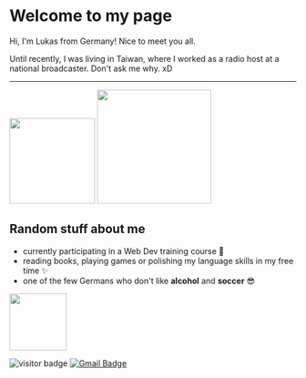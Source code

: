 # Welcome to my page

Hi, I'm Lukas from Germany! Nice to meet you all.

Until recently, I was living in Taiwan, where I worked as a radio host at a national broadcaster. Don't ask me why. xD

---
<img src="https://images1.wionews.com/images/wion/900x1600/2023/12/18/1702913723179_Untitled.jpg" width="150"> <img src="https://media.tenor.com/gexfZzl4ZRsAAAAi/maxwell-cat.gif" width="200">

## Random stuff about me
- currently participating in a Web Dev training course 🚀
- reading books, playing games or polishing my language skills in my free time ✨
- one of the few Germans who don't like **alcohol** and **soccer** 😎

<img src="https://raw.githubusercontent.com/innng/innng/master/assets/kyubey.gif" width="100">

![visitor badge](https://visitor-badge.laobi.icu/badge?page_id=example&format=true) [![Gmail Badge](https://img.shields.io/badge/-Gmail-c14438?style=flat-square&logo=Gmail&logoColor=white&link=mailto:klipp.lukas@gmail.com)](mailto:klipp.lukas@gmail.com)


<!---
<h1 align="center">Hi 👋, I'm Lukas</h1>
<h3 align="center">A passionate frontend developer in the making from Germany</h3>

<p align="left"> <img src="https://komarev.com/ghpvc/?username=inelukas&label=Profile%20views&color=0e75b6&style=flat" alt="inelukas" /> </p>

- 🔭 I’m currently participating in [a Web Development Bootcamp at](https://www.neuefische.de/en)

- 💬 Ask me about **East Asian Culture and Languages**

- 📫 How to reach me **klipp.lukas@gmail.com**

- ⚡ Fun fact **I'm a German who likes neither alcohol nor soccer**

<h3 align="left">Connect with me:</h3>
<p align="left">
<a href="https://linkedin.com/in/lukas klipp" target="blank"><img align="center" src="https://raw.githubusercontent.com/rahuldkjain/github-profile-readme-generator/master/src/images/icons/Social/linked-in-alt.svg" alt="lukas klipp" height="30" width="40" /></a>
<a href="https://instagram.com/inelukas" target="blank"><img align="center" src="https://raw.githubusercontent.com/rahuldkjain/github-profile-readme-generator/master/src/images/icons/Social/instagram.svg" alt="inelukas" height="30" width="40" /></a>
</p>

<h3 align="left">Languages and Tools:</h3>
<p align="left"> <a href="https://developer.android.com" target="_blank" rel="noreferrer"> <img src="https://raw.githubusercontent.com/devicons/devicon/master/icons/android/android-original-wordmark.svg" alt="android" width="40" height="40"/> </a> <a href="https://www.djangoproject.com/" target="_blank" rel="noreferrer"> <img src="https://cdn.worldvectorlogo.com/logos/django.svg" alt="django" width="40" height="40"/> </a> <a href="https://flask.palletsprojects.com/" target="_blank" rel="noreferrer"> <img src="https://www.vectorlogo.zone/logos/pocoo_flask/pocoo_flask-icon.svg" alt="flask" width="40" height="40"/> </a> <a href="https://git-scm.com/" target="_blank" rel="noreferrer"> <img src="https://www.vectorlogo.zone/logos/git-scm/git-scm-icon.svg" alt="git" width="40" height="40"/> </a> <a href="https://developer.mozilla.org/en-US/docs/Web/JavaScript" target="_blank" rel="noreferrer"> <img src="https://raw.githubusercontent.com/devicons/devicon/master/icons/javascript/javascript-original.svg" alt="javascript" width="40" height="40"/> </a> <a href="https://nodejs.org" target="_blank" rel="noreferrer"> <img src="https://raw.githubusercontent.com/devicons/devicon/master/icons/nodejs/nodejs-original-wordmark.svg" alt="nodejs" width="40" height="40"/> </a> <a href="https://www.python.org" target="_blank" rel="noreferrer"> <img src="https://raw.githubusercontent.com/devicons/devicon/master/icons/python/python-original.svg" alt="python" width="40" height="40"/> </a> <a href="https://reactjs.org/" target="_blank" rel="noreferrer"> <img src="https://raw.githubusercontent.com/devicons/devicon/master/icons/react/react-original-wordmark.svg" alt="react" width="40" height="40"/> </a> </p>
--->
